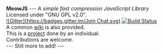 <b>MeowJS</b> --- <i>A simple fast compression JavaScript Library</i> <br>
Licensed under "GNU GPL v2.0".<br>
[![Gitter](https://badges.gitter.im/Join Chat.svg)](https://gitter.im/Geek-Research-Lab/MeowJS?utm_source=badge&utm_medium=badge&utm_campaign=pr-badge&utm_content=badge)    [![Build Status](https://snap-ci.com/snap-ci/docs.snap-ci.com/branch/master/build_image)](https://snap-ci.com/Geek-Research-Lab/MeowJS/branch/master)
<br>
A common <a href="https://github.com/Geek-Research-Lab/MeowJS/wiki">wiki</a> is also provided. <br>
This is a <a href="http://geekresearchlab.net/mtechproject/">project</a> done by an individual. <br>
Contributions are welcome. <br>
--- Still more to add! ---
